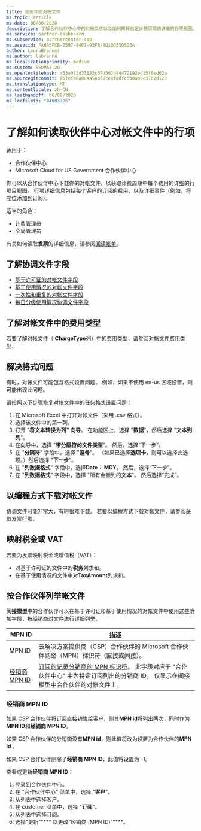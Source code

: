 ```yaml
---
title: 使用你的对帐文件
ms.topic: article
ms.date: 06/08/2020
description: 了解合作伙伴中心中的对帐文件以及如何解释给定计费周期的详细的行项视图。
ms.service: partner-dashboard
ms.subservice: partnercenter-csp
ms.assetid: FA6A6FCB-2597-44E7-93F8-8D1DD35D52EA
author: LauraBrenner
ms.author: labrenne
ms.localizationpriority: medium
ms.custom: SEOMAY.20
ms.openlocfilehash: a53a0f3d37183c67d5d1d44472192ed15f6ed62e
ms.sourcegitcommit: 8b7ef46a88aa5eb52ceefadfc5b0a06c3702d123
ms.translationtype: MT
ms.contentlocale: zh-CN
ms.lasthandoff: 06/09/2020
ms.locfileid: "84603796"
---
```

# <a name="learn-how-to-read-the-line-items-in-your-partner-center-reconciliation-files"></a>了解如何读取伙伴中心对帐文件中的行项

适用于：

- 合作伙伴中心
- Microsoft Cloud for US Government 合作伙伴中心

你可以从合作伙伴中心下载你的对帐文件，以获取计费周期中每个费用的详细的行项目视图。 行项详细信息包括每个客户的订阅的费用，以及详细事件（例如，将座位添加到订阅）。

适当的角色：

- 计费管理员
- 全局管理员

有关如何读取**发票**的详细信息，请参阅[阅读帐单](read-your-bill.md)。

## <a name="understand-reconciliation-file-fields"></a>了解协调文件字段

- [基于许可证的对帐文件字段](license-based-recon-files.md)
- [基于使用情况的对帐文件字段](usage-based-recon-files.md)
- [一次性和重复的对帐文件字段](one-time-recurring-recon-files.md)
- [每日分级使用情况协调文件字段](daily-rated-usage-recon-files.md)

## <a name="understand-charge-types-in-reconciliation-files"></a>了解对帐文件中的费用类型

若要了解对帐文件（ **ChargeType**列）中的费用类型，请参阅[对帐文件费用类型](recon-file-charge-types.md)。

## <a name="fix-formatting-issues"></a>解决格式问题

有时，对帐文件可能包含格式设置问题。 例如，如果不使用 en-us 区域设置，则可能出现此问题。

请按照以下步骤修复对帐文件中的任何格式设置问题：

1. 在 Microsoft Excel 中打开对帐文件（采用 .csv 格式）。
2. 选择该文件中的第一列。
3. 打开 "**将文本转换为列" 向导**。 在功能区上，选择 "**数据**"，然后选择 "**文本到列**"。
4. 在向导中，选择 "**带分隔符的文件类型**"。 然后，选择“下一步”。
5. 在 "**分隔符**" 字段中，选择 "**逗号**"。 （如果已选择**选项卡**，则可以选择此选项。）然后选择 "**下一步**"。
6. 在 "**列数据格式**" 字段中，选择**Date： MDY**。 然后，选择“下一步”。
7. 在 "**列数据格式**" 字段中，选择 "所有金额列的**文本**"。 然后选择“完成”。

## <a name="download-reconciliation-files-programmatically"></a>以编程方式下载对帐文件

协调文件可能非常大，有时很难下载。 若要以编程方式下载对帐文件，请参阅[获取发票行项](https://docs.microsoft.com/partner-center/develop/get-invoiceline-items)。

## <a name="map-taxes-or-vat"></a>映射税金或 VAT

若要为发票映射税金或增值税（VAT）：

- 对基于许可证的文件中的**税务**列求和。
- 在基于使用情况的文件中对**TaxAmount**列求和。

## <a name="itemize-reconciliation-files-by-partner"></a>按合作伙伴列举帐文件

**间接模型**中的合作伙伴可以在基于许可证和基于使用情况的对帐文件中使用这些附加字段，按经销商对文件进行详细列举。

| MPN ID | 描述 |
| ------ | ----------- |
| MPN ID | 云解决方案提供商（CSP）合作伙伴的 Microsoft 合作伙伴网络（MPN）标识符（直接或间接）。 |
| [经销商 MPN ID](#reseller-mpn-id) | [订阅的记录分销商的 MPN 标识符](#reseller-mpn-id)。 此字段对应于 "合作伙伴中心" 中为特定订阅列出的分销商 ID。 仅显示在间接模型中合作伙伴的对帐文件上。 |

### <a name="reseller-mpn-id"></a>经销商 MPN ID

如果 CSP 合作伙伴将订阅直接销售给客户，则其**MPN id**将列出两次，同时作为**MPN ID**和**经销商 MPN ID**。

如果 CSP 合作伙伴的分销商没有**MPN id**，则此值将改为设置为合作伙伴的**MPN id** 。

如果 CSP 合作伙伴删除了**经销商 MPN ID**，此值将设置为 *-1*。

查看或更新**经销商 MPN ID**：

1. 登录到合作伙伴中心。
2. 在 "合作伙伴中心" 菜单中，选择 "**客户**"。
3. 从列表中选择客户。
4. 在 customer 菜单中，选择 "**订阅**"。
5. 从列表中选择订阅。
6. 选择“更新”**** 以更改“经销商 (MPN ID)”****。
